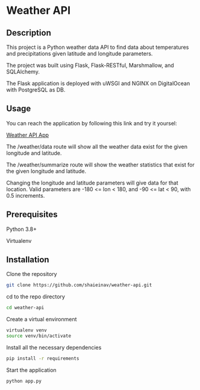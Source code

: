 # Weather API

## Description

This project is a Python weather data API to find data about temperatures and precipitations given latitude and longitude parameters.

The project was built using Flask, Flask-RESTful, Marshmallow, and SQLAlchemy.

The Flask application is deployed with uWSGI and NGINX on DigitalOcean with PostgreSQL as DB.

## Usage

You can reach the application by following this link and try it yoursel:

[Weather API App](https://weather-api.app/weather/data?lat=-90&lon=-180)

The /weather/data route will show all the weather data exist for the given longitude and latitude.

The /weather/summarize route will show the weather statistics that  exist for the given longitude and latitude.

Changing the longitude and latitude parameters will give data for that location.
Valid parameters are -180 <= lon < 180, and -90 <= lat < 90, with 0.5 increments.

## Prerequisites

Python 3.8+

Virtualenv

## Installation

Clone the repository

```sh
git clone https://github.com/shaieinav/weather-api.git
```

cd to the repo directory

```sh
cd weather-api
```

Create a virtual environment

```sh
virtualenv venv
source venv/bin/activate
```

Install all the necessary dependencies

```sh
pip install -r requirements
```

Start the application
```sh
python app.py
```
